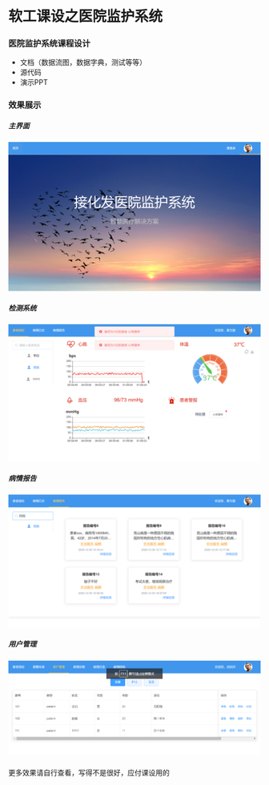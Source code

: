 # 软工课设之医院监护系统

### 医院监护系统课程设计

- 文档（数据流图，数据字典，测试等等）
- 源代码
- 演示PPT

### 效果展示

##### 主界面

![1](/img/UI/1.png)

##### 检测系统

![10.1](/img/UI/10.1.png)

##### 病情报告

![8.3](/img/UI/8.3.png)

##### 用户管理

##### ![21.1](/img/UI/21.1.png)

更多效果请自行查看，写得不是很好，应付课设用的
